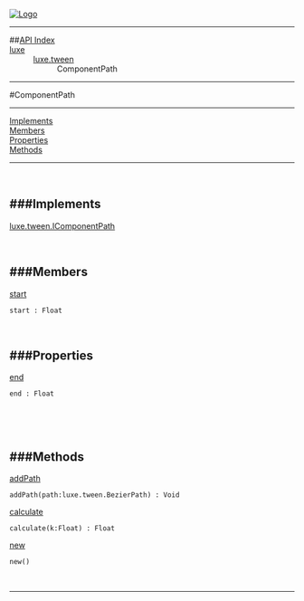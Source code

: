 
[![Logo](../../../images/logo.png)](../../../index.html)

---


##[API Index](../../../api/index.html#luxe.tween)   
[luxe](../)     
&emsp;&emsp;&emsp;[luxe.tween](./)   
&emsp;&emsp;&emsp;&emsp;&emsp;&emsp;ComponentPath

---

#ComponentPath


---


[Implements](#Implements)   
[Members](#Members)   
[Properties](#Properties)   
[Methods](#Methods)   


---

&nbsp;   

<a class="lift" name="Implements" ></a>
###Implements   
---
<a class="lift" name="luxe.tween.IComponentPath" href="{{{rel_path}}}api/luxe/tween/IComponentPath.html">luxe.tween.IComponentPath</a>

&nbsp;   

<a class="lift" name="Members" ></a>
###Members   
---
<a class="lift" name="start" href="#start">start</a>



`start : Float`

<span class="small_desc_flat">  </span>   

&nbsp;   

<a class="lift" name="Properties" ></a>
###Properties   
---
<a class="lift" name="end" href="#end">end</a>



`end : Float`

<span class="small_desc_flat">  </span>   

&nbsp;   

&nbsp;   

<a class="lift" name="Methods" ></a>
###Methods   
---
<a class="lift" name="addPath" href="#addPath">addPath</a>



`addPath(path:luxe.tween.BezierPath) : Void`

<span class="small_desc_flat">  </span>   

<a class="lift" name="calculate" href="#calculate">calculate</a>



`calculate(k:Float) : Float`

<span class="small_desc_flat">  </span>   

<a class="lift" name="new" href="#new">new</a>



`new() `

<span class="small_desc_flat">  </span>   



&nbsp;
&nbsp;
&nbsp;

---  


&nbsp;   
&nbsp;   